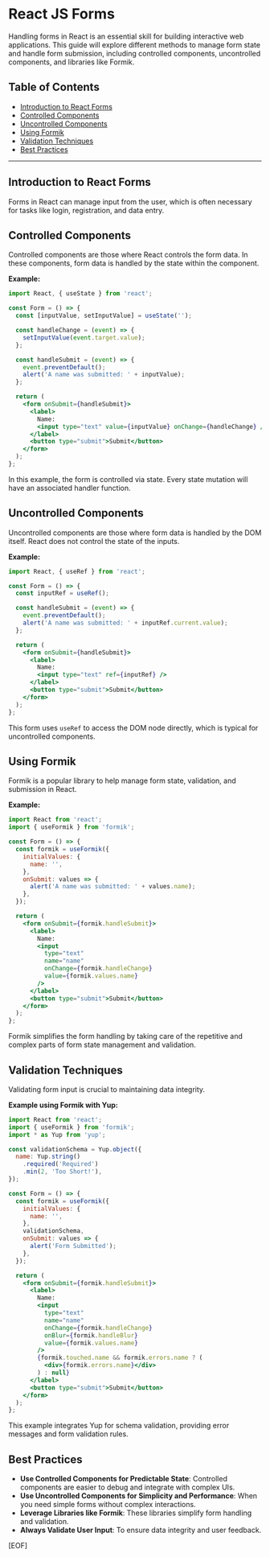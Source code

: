 # React JS Forms

Handling forms in React is an essential skill for building interactive web applications. This guide will explore different methods to manage form state and handle form submission, including controlled components, uncontrolled components, and libraries like Formik.

## Table of Contents

- [Introduction to React Forms](#introduction-to-react-forms)
- [Controlled Components](#controlled-components)
- [Uncontrolled Components](#uncontrolled-components)
- [Using Formik](#using-formik)
- [Validation Techniques](#validation-techniques)
- [Best Practices](#best-practices)

---

## Introduction to React Forms

Forms in React can manage input from the user, which is often necessary for tasks like login, registration, and data entry.

## Controlled Components

Controlled components are those where React controls the form data. In these components, form data is handled by the state within the component.

**Example:**

```jsx
import React, { useState } from 'react';

const Form = () => {
  const [inputValue, setInputValue] = useState('');

  const handleChange = (event) => {
    setInputValue(event.target.value);
  };

  const handleSubmit = (event) => {
    event.preventDefault();
    alert('A name was submitted: ' + inputValue);
  };

  return (
    <form onSubmit={handleSubmit}>
      <label>
        Name:
        <input type="text" value={inputValue} onChange={handleChange} />
      </label>
      <button type="submit">Submit</button>
    </form>
  );
};
```

In this example, the form is controlled via state. Every state mutation will have an associated handler function.

## Uncontrolled Components

Uncontrolled components are those where form data is handled by the DOM itself. React does not control the state of the inputs.

**Example:**

```jsx
import React, { useRef } from 'react';

const Form = () => {
  const inputRef = useRef();

  const handleSubmit = (event) => {
    event.preventDefault();
    alert('A name was submitted: ' + inputRef.current.value);
  };

  return (
    <form onSubmit={handleSubmit}>
      <label>
        Name:
        <input type="text" ref={inputRef} />
      </label>
      <button type="submit">Submit</button>
    </form>
  );
};
```

This form uses `useRef` to access the DOM node directly, which is typical for uncontrolled components.

## Using Formik

Formik is a popular library to help manage form state, validation, and submission in React.

**Example:**

```jsx
import React from 'react';
import { useFormik } from 'formik';

const Form = () => {
  const formik = useFormik({
    initialValues: {
      name: '',
    },
    onSubmit: values => {
      alert('A name was submitted: ' + values.name);
    },
  });

  return (
    <form onSubmit={formik.handleSubmit}>
      <label>
        Name:
        <input
          type="text"
          name="name"
          onChange={formik.handleChange}
          value={formik.values.name}
        />
      </label>
      <button type="submit">Submit</button>
    </form>
  );
};
```

Formik simplifies the form handling by taking care of the repetitive and complex parts of form state management and validation.

## Validation Techniques

Validating form input is crucial to maintaining data integrity.

**Example using Formik with Yup:**

```jsx
import React from 'react';
import { useFormik } from 'formik';
import * as Yup from 'yup';

const validationSchema = Yup.object({
  name: Yup.string()
    .required('Required')
    .min(2, 'Too Short!'),
});

const Form = () => {
  const formik = useFormik({
    initialValues: {
      name: '',
    },
    validationSchema,
    onSubmit: values => {
      alert('Form Submitted');
    },
  });

  return (
    <form onSubmit={formik.handleSubmit}>
      <label>
        Name:
        <input
          type="text"
          name="name"
          onChange={formik.handleChange}
          onBlur={formik.handleBlur}
          value={formik.values.name}
        />
        {formik.touched.name && formik.errors.name ? (
          <div>{formik.errors.name}</div>
        ) : null}
      </label>
      <button type="submit">Submit</button>
    </form>
  );
};
```

This example integrates Yup for schema validation, providing error messages and form validation rules.

## Best Practices

- **Use Controlled Components for Predictable State**: Controlled components are easier to debug and integrate with complex UIs.
- **Use Uncontrolled Components for Simplicity and Performance**: When you need simple forms without complex interactions.
- **Leverage Libraries like Formik**: These libraries simplify form handling and validation.
- **Always Validate User Input**: To ensure data integrity and user feedback.

[EOF]
```